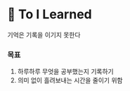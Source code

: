 # 🌈 **To I Learned**

기억은 기록을 이기지 못한다  

### **목표**
1. 하루하루 무엇을 공부했는지 기록하기
2. 의미 없이 흘려보내는 시간을 줄이기 위함

<br>
